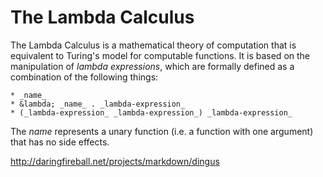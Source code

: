 The Lambda Calculus
===============================================================================
The Lambda Calculus is a mathematical theory of computation that is equivalent
to Turing's model for computable functions.  It is based on the manipulation of
_lambda expressions_, which are formally defined as a combination of the 
following things:

    * _name_
    * &lambda; _name_ . _lambda-expression_
    * (_lambda-expression_ _lambda-expression_) _lambda-expression_

The _name_ represents a unary function (i.e. a function with one argument) that 
has no side effects.

http://daringfireball.net/projects/markdown/dingus